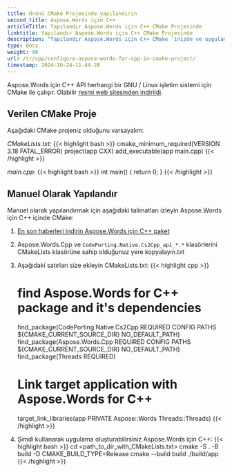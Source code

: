```yaml
---
title: Ürünü CMake Projesinde yapılandırın
second_title: Aspose.Words için C++
articleTitle: Yapılandır Aspose.Words için C++ CMake Projesinde
linktitle: Yapılandır Aspose.Words için C++ CMake Projesinde
description: "Yapılandır Aspose.Words için C++ CMake 'inizde ve uygulamanızı oluşturun."
type: docs
weight: 90
url: /tr/cpp/configure-aspose-words-for-cpp-in-cmake-project/
timestamp: 2024-10-24-11-44-28
---
```


Aspose.Words için C++ API herhangi bir GNU / Linux işletim sistemi için CMake ile çalışır. Olabilir [resmi web sitesinden indirildi](https://cmake.org/download/).

## Verilen CMake Proje

Aşağıdaki CMake projeniz olduğunu varsayalım:

*CMakeLists.txt:*
{{< highlight bash >}}
cmake_minimum_required(VERSION 3.18 FATAL_ERROR)
project(app CXX)
add_executable(app main.cpp)
{{< /highlight >}}

*main.cpp:*
{{< highlight bash >}}
int main()
{
    return 0;
}
{{< /highlight >}}

## Manuel Olarak Yapılandır

Manuel olarak yapılandırmak için aşağıdaki talimatları izleyin Aspose.Words için C++ içinde CMake:

1. [En son haberleri indirin Aspose.Words için C++ paket](https://releases.aspose.com/words/cpp/)

2. Aspose.Words.Cpp ve `CodePorting.Native.Cs2Cpp_api_*.*` klasörlerini CMakeLists klasörüne sahip olduğunuz yere kopyalayın.txt

3. Aşağıdaki satırları size ekleyin CMakeLists.txt:
	{{< highlight cpp >}}
	# find Aspose.Words for C++ package and it's dependencies
	find_package(CodePorting.Native.Cs2Cpp REQUIRED CONFIG PATHS ${CMAKE_CURRENT_SOURCE_DIR} NO_DEFAULT_PATH)
	find_package(Aspose.Words.Cpp REQUIRED CONFIG PATHS ${CMAKE_CURRENT_SOURCE_DIR} NO_DEFAULT_PATH)
	find_package(Threads REQUIRED)

	# Link target application with Aspose.Words for C++
	target_link_libraries(app PRIVATE Aspose::Words Threads::Threads)
	{{< /highlight >}}

4. Şimdi kullanarak uygulama oluşturabilirsiniz Aspose.Words için C++:
	{{< highlight bash >}}
	cd <path_to_dir_with_CMakeLists.txt>
	cmake -S . -B build -D CMAKE_BUILD_TYPE=Release
	cmake --build build
	./build/app
	{{< /highlight >}}
